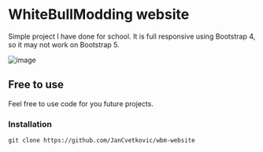 # WhiteBullModding website

Simple project I have done for school. It is full responsive using Bootstrap 4, so it may
not work on Bootstrap 5.

![image](https://user-images.githubusercontent.com/60044644/149366912-17575c0f-dce4-467f-8476-42dfd0d9decb.png)

## Free to use

Feel free to use code for you future projects.

### Installation

```
git clone https://github.com/JanCvetkovic/wbm-website
```
